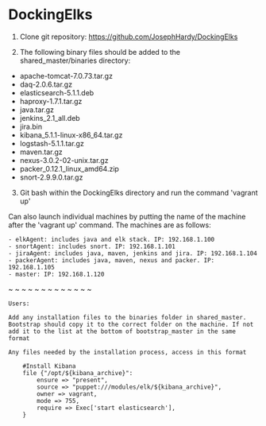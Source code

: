 # DockingElks

1) Clone git repository: https://github.com/JosephHardy/DockingElks

2) The following binary files should be added to the shared_master/binaries directory:

- apache-tomcat-7.0.73.tar.gz
- daq-2.0.6.tar.gz
- elasticsearch-5.1.1.deb
- haproxy-1.7.1.tar.gz
- java.tar.gz
- jenkins_2.1_all.deb
- jira.bin
- kibana_5.1.1-linux-x86_64.tar.gz
- logstash-5.1.1.tar.gz
- maven.tar.gz
- nexus-3.0.2-02-unix.tar.gz
- packer_0.12.1_linux_amd64.zip
- snort-2.9.9.0.tar.gz

3) Git bash within the DockingElks directory and run the command 'vagrant up'

Can also launch individual machines by putting the name of the machine after the 'vagrant up' command. The machines are as follows:
    
    - elkAgent: includes java and elk stack. IP: 192.168.1.100
    - snortAgent: includes snort. IP: 192.168.1.101
    - jiraAgent: includes java, maven, jenkins and jira. IP: 192.168.1.104
    - packerAgent: includes java, maven, nexus and packer. IP: 192.168.1.105
    - master: IP: 192.168.1.120

~
~
~
~
~
~
~
~
~
~
~
~
~
~~~~
Users:

Add any installation files to the binaries folder in shared_master. Bootstrap should copy it to the correct folder on the machine. If not add it to the list at the bottom of bootstrap_master in the same format

Any files needed by the installation process, access in this format

    #Install Kibana
    file {"/opt/${kibana_archive}":
        ensure => "present",
        source => "puppet:///modules/elk/${kibana_archive}",
        owner => vagrant,
        mode => 755,
    	require => Exec['start elasticsearch'],
    }
    
